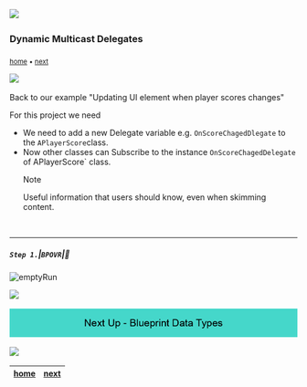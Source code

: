 ![](../images/line3.png)

### Dynamic Multicast Delegates

<sub>[home](../README.md#user-content-ue5-bp-overview) • [next](../data-types/README.md#user-content-blueprint-data-types)</sub>

![](../images/line3.png)

Back to our example "Updating UI element when player scores changes" 

For this project we need

- We need to add a new Delegate variable e.g. `OnScoreChagedDlegate` to the `APlayerScore`class.
- Now other classes can Subscribe to the instance `OnScoreChagedDelegate` of APlayerScore` class.
    > [!NOTE] 
  > Useful information that users should know, even when skimming content.

<br>

---

##### `Step 1.`\|`BPOVR`|:small_blue_diamond:


![emptyRun](images/emptyRun.png)

![](../images/line.png)

<!-- <img src="https://via.placeholder.com/1000x100/45D7CA/000000/?text=Next Up - Blueprint Data Types"> -->

![next up - ](images/banner.png)

![](../images/line.png)

| [home](../README.md#user-content-ue5-bp-overview) | [next](../data-types/README.md#user-content-blueprint-data-types)|
|---|---|
